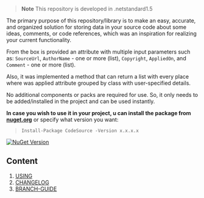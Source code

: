 > **Note** This repository is developed in .netstandard1.5

The primary purpose of this repository/library is to make an easy, accurate, and organized solution for storing data in your source code about some ideas, comments, or code references, which was an inspiration for realizing your current functionality.

From the box is provided an attribute with multiple input parameters such as: `SourceUrl`, `AuthorName` - one or more (list), `Copyright`, `AppliedOn`, and `Comment` - one or more (list).

Also, it was implemented a method that can return a list with every place where was applied attribute grouped by class with user-specified details.

No additional components or packs are required for use. So, it only needs to be added/installed in the project and can be used instantly.

**In case you wish to use it in your project, u can install the package from <a href="https://www.nuget.org/packages/CodeSource" target="_blank">nuget.org</a>** or specify what version you want:


> `Install-Package CodeSource -Version x.x.x.x`

[![NuGet Version](https://img.shields.io/nuget/v/CodeSource.svg?style=flat)](https://www.nuget.org/packages/CodeSource/)

## Content
1. [USING](docs/usage.md)
1. [CHANGELOG](docs/CHANGELOG.md)
1. [BRANCH-GUIDE](docs/branch-guide.md)
